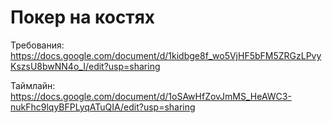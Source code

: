 # Покер на костях

Требования: https://docs.google.com/document/d/1kidbge8f_wo5VjHF5bFM5ZRGzLPvyKszsU8bwNN4o_I/edit?usp=sharing

Таймлайн: https://docs.google.com/document/d/1oSAwHfZovJmMS_HeAWC3-nukFhc9lqyBFPLyqATuQIA/edit?usp=sharing

